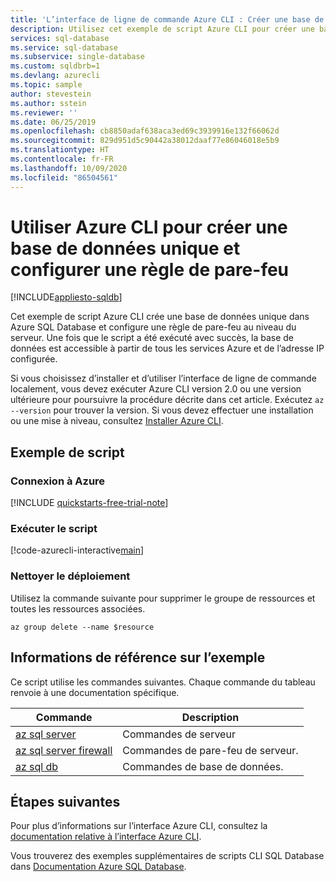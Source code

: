 ```yaml
---
title: 'L’interface de ligne de commande Azure CLI : Créer une base de données unique'
description: Utilisez cet exemple de script Azure CLI pour créer une base de données unique.
services: sql-database
ms.service: sql-database
ms.subservice: single-database
ms.custom: sqldbrb=1
ms.devlang: azurecli
ms.topic: sample
author: stevestein
ms.author: sstein
ms.reviewer: ''
ms.date: 06/25/2019
ms.openlocfilehash: cb8850adaf638aca3ed69c3939916e132f66062d
ms.sourcegitcommit: 829d951d5c90442a38012daaf77e86046018e5b9
ms.translationtype: HT
ms.contentlocale: fr-FR
ms.lasthandoff: 10/09/2020
ms.locfileid: "86504561"
---
```

# <a name="use-the-azure-cli-to-create-a-single-database-and-configure-a-firewall-rule"></a>Utiliser Azure CLI pour créer une base de données unique et configurer une règle de pare-feu

[!INCLUDE[appliesto-sqldb](../../includes/appliesto-sqldb.md)]

Cet exemple de script Azure CLI crée une base de données unique dans Azure SQL Database et configure une règle de pare-feu au niveau du serveur. Une fois que le script a été exécuté avec succès, la base de données est accessible à partir de tous les services Azure et de l’adresse IP configurée.

Si vous choisissez d’installer et d’utiliser l’interface de ligne de commande localement, vous devez exécuter Azure CLI version 2.0 ou une version ultérieure pour poursuivre la procédure décrite dans cet article. Exécutez `az --version` pour trouver la version. Si vous devez effectuer une installation ou une mise à niveau, consultez [Installer Azure CLI]( /cli/azure/install-azure-cli).

## <a name="sample-script"></a>Exemple de script

### <a name="sign-in-to-azure"></a>Connexion à Azure

[!INCLUDE [quickstarts-free-trial-note](../../../../includes/quickstarts-free-trial-note.md)]

### <a name="run-the-script"></a>Exécuter le script

[!code-azurecli-interactive[main](../../../../cli_scripts/sql-database/create-and-configure-database/create-and-configure-database.sh "Create SQL Database")]

### <a name="clean-up-deployment"></a>Nettoyer le déploiement

Utilisez la commande suivante pour supprimer le groupe de ressources et toutes les ressources associées.

```azurecli-interactive
az group delete --name $resource
```

## <a name="sample-reference"></a>Informations de référence sur l’exemple

Ce script utilise les commandes suivantes. Chaque commande du tableau renvoie à une documentation spécifique.

| Commande | Description |
|---|---|
| [az sql server](/cli/azure/sql/server#az-sql-server-create) | Commandes de serveur |
| [az sql server firewall](/cli/azure/sql/server/firewall-rule#az-sql-server-firewall-rule-create) | Commandes de pare-feu de serveur. |
| [az sql db](/cli/azure/sql/db#az-sql-db-create) | Commandes de base de données. |

## <a name="next-steps"></a>Étapes suivantes

Pour plus d’informations sur l’interface Azure CLI, consultez la [documentation relative à l’interface Azure CLI](/cli/azure).

Vous trouverez des exemples supplémentaires de scripts CLI SQL Database dans [Documentation Azure SQL Database](../az-cli-script-samples-content-guide.md).
